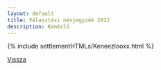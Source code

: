 ```yaml
---
layout: default
title: Választási névjegyzék 2022
description: Kenézlő
---
```


{% include settlementHTMLs/Keneezlooxx.html %}

[Vissza](./)